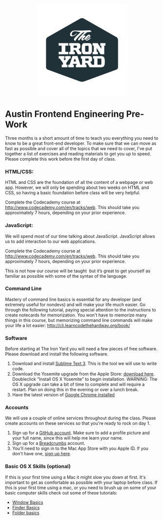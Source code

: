 <p align="center">
	<img src="/intro/TIY-standard-logo-gravatar.png" width="300">
</p>

# Austin Frontend Engineering Pre-Work
Three months is a short amount of time to teach you everything you need to know to be a great front-end developer. To make sure that we can move as fast as possible and cover all of the topics that we need to cover, I've put together a list of exercises and reading materials to get you up to speed. Please complete this work before the first day of class.

### HTML/CSS:
HTML and CSS are the foundation of all the content of a webpage or web app. However, we will only be spending about two weeks on HTML and CSS, so having a basic foundation before class will be very helpful.

Complete the Codecademy course at http://www.codecademy.com/en/tracks/web. This should take you approximately 7 hours, depending on your prior experience.

### JavaScript:
We will spend most of our time talking about JavaScript. JavaScript allows us to add interaction to our web applications.

Complete the Codecademy course at http://www.codecademy.com/en/tracks/web. This should take you approximately 7 hours, depending on your prior experience.

This is not how our course will be taught ­­ but it’s great to get yourself as familiar as possible with some of the syntax of the language.

### Command Line
Mastery of command line basics is essential for any developer (and extremely useful for non­devs) and will make your life much easier. Go through the following tutorial, paying special attention to the instructions to create notecards for memorization. You won't have to memorize many things in this course, but memorizing command line commands will make your life a lot easier: http://cli.learncodethehardway.org/book/

### Software
Before starting at The Iron Yard you will need a few pieces of free software. Please download and install the following software.

1. Download and install [Sublime Text 3](http://www.sublimetext.com/3). This is the tool we will use to write code.
2. Download the Yosemite upgrade from the Apple Store: [download here](https://itunes.apple.com/us/app/os­x­yosemite/id915041082?mt=12). Double­click
"Install OS X Yosemite” to begin installation. WARNING: The OS X upgrade can take a bit of time to complete and will require a restart. Plan on doing this in the evening or over a lunch break.
3. Have the latest version of [Google Chrome installed](https://www.google.com/chrome/browser/desktop/index.html)

### Accounts
We will use a couple of online services throughout during the class. Please create accounts on these services so that you're ready to rock on day 1.

1. Sign up for a [GitHub account](https://github.com). Make sure to add a profile picture and your full name, since this will help me learn your name.
2. Sign up for a [Breadcrumbs](http://tiy.breadcrumbsqa.com) account.
3. You'll need to sign in to the Mac App Store with you Apple ID. If you don't have one, [sign up here](https://appleid.apple.com/).


### Basic OS X Skills (optional)
If this is your first time using a Mac it might slow you down at first. It's important to get as comfortable as possible with your laptop before class. If this is your first time using a mac, or you need to brush up on some of your basic computer skills check out some of these tutorials:

* [Window Basics](http://support.apple.com/kb/PH18785?viewlocale=en_US&locale=en_US)
* [Finder Basics](http://support.apple.com/kb/VI209?viewlocale=en_US&locale=en_US)
* [Folder basics](http://support.apple.com/kb/PH14224?viewlocale=en_US)